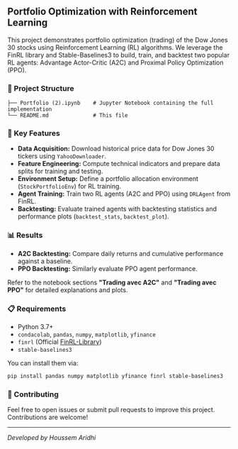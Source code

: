 ## Portfolio Optimization with Reinforcement Learning

This project demonstrates portfolio optimization (trading) of the Dow Jones 30 stocks using Reinforcement Learning (RL) algorithms. We leverage the FinRL library and Stable-Baselines3 to build, train, and backtest two popular RL agents: Advantage Actor-Critic (A2C) and Proximal Policy Optimization (PPO).

### 📂 Project Structure

```
├── Portfolio (2).ipynb    # Jupyter Notebook containing the full implementation
└── README.md              # This file
```

### 🔑 Key Features

- **Data Acquisition:** Download historical price data for Dow Jones 30 tickers using `YahooDownloader`.
- **Feature Engineering:** Compute technical indicators and prepare data splits for training and testing.
- **Environment Setup:** Define a portfolio allocation environment (`StockPortfolioEnv`) for RL training.
- **Agent Training:** Train two RL agents (A2C and PPO) using `DRLAgent` from FinRL.
- **Backtesting:** Evaluate trained agents with backtesting statistics and performance plots (`backtest_stats`, `backtest_plot`).


### 📊 Results

- **A2C Backtesting:** Compare daily returns and cumulative performance against a baseline.
- **PPO Backtesting:** Similarly evaluate PPO agent performance.

Refer to the notebook sections **"Trading avec A2C"** and **"Trading avec PPO"** for detailed explanations and plots.

### 📋 Requirements

- Python 3.7+
- `condacolab`, `pandas`, `numpy`, `matplotlib`, `yfinance`
- `finrl` (Official [FinRL-Library](https://github.com/AI4Finance-Foundation/FinRL))
- `stable-baselines3`

You can install them via:

```bash
pip install pandas numpy matplotlib yfinance finrl stable-baselines3
```

### 🤝 Contributing

Feel free to open issues or submit pull requests to improve this project. Contributions are welcome!

---

*Developed by Houssem Aridhi*

